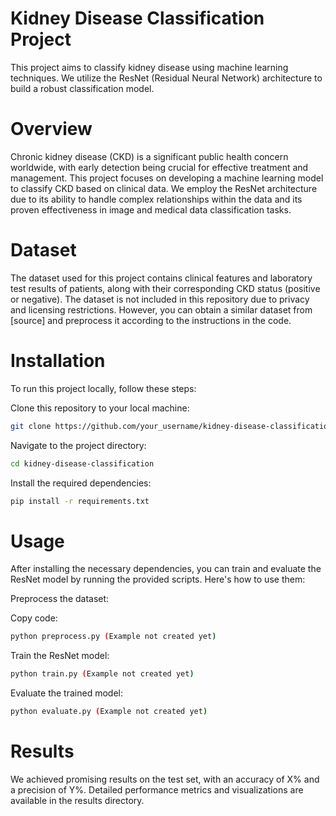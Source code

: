 # Kidney Disease Classification Project
This project aims to classify kidney disease using machine learning techniques. We utilize the ResNet (Residual Neural Network) architecture to build a robust classification model.


# Overview
Chronic kidney disease (CKD) is a significant public health concern worldwide, with early detection being crucial for effective treatment and management. This project focuses on developing a machine learning model to classify CKD based on clinical data. We employ the ResNet architecture due to its ability to handle complex relationships within the data and its proven effectiveness in image and medical data classification tasks.

# Dataset
The dataset used for this project contains clinical features and laboratory test results of patients, along with their corresponding CKD status (positive or negative). The dataset is not included in this repository due to privacy and licensing restrictions. However, you can obtain a similar dataset from [source] and preprocess it according to the instructions in the code.

# Installation
To run this project locally, follow these steps:

Clone this repository to your local machine:
```bash
git clone https://github.com/your_username/kidney-disease-classification.git
```


Navigate to the project directory:
```bash
cd kidney-disease-classification
```
Install the required dependencies:
```bash
pip install -r requirements.txt
```

# Usage
After installing the necessary dependencies, you can train and evaluate the ResNet model by running the provided scripts. Here's how to use them:

Preprocess the dataset:

Copy code:
```bash
python preprocess.py (Example not created yet)
```

Train the ResNet model:
```bash
python train.py (Example not created yet)
```

Evaluate the trained model:
```bash
python evaluate.py (Example not created yet)
```

# Results
We achieved promising results on the test set, with an accuracy of X% and a precision of Y%. Detailed performance metrics and visualizations are available in the results directory.


